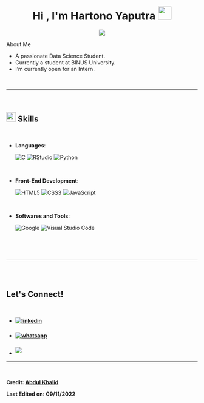 
<h1 align="center"><b>Hi , I'm Hartono Yaputra </b><img src="https://media.giphy.com/media/hvRJCLFzcasrR4ia7z/giphy.gif" width="35"></h1>
<!--  -->
<p align="center">
  <a href="https://github.com/DenverCoder1/readme-typing-svg"><img src="https://readme-typing-svg.herokuapp.com?font=Time+New+Roman&color=cyan&size=25&center=true&vCenter=true&width=600&height=100&lines=Data+Science+Student;++;Interested+in+Model+Deployment,;Data+Mining+&+Visualization;Turning+Data+into+Actionable+Solutions"></a>
</p>

<p> About Me </p>

- A passionate Data Science Student.
- Currently a student at BINUS University.
- I’m currently open for an Intern.
<br>

-----

<br>

## <img src="https://media2.giphy.com/media/QssGEmpkyEOhBCb7e1/giphy.gif?cid=ecf05e47a0n3gi1bfqntqmob8g9aid1oyj2wr3ds3mg700bl&rid=giphy.gif" width ="25"><b> Skills</b>
<br>

<p align="center">

- **Languages**:
    
    ![C](https://img.shields.io/badge/C%20-%232370ED.svg?style=for-the-badge&logo=c&logoColor=white)
    ![RStudio](https://img.shields.io/badge/RStudio-75AADB?style=for-the-badge&logo=RStudio&logoColor=white)
    ![Python](https://img.shields.io/badge/Python%20-%2314354C.svg?style=for-the-badge&logo=python&logoColor=white)

<br>   
    
- **Front-End Development**:

   ![HTML5](https://img.shields.io/badge/HTML5%20-%23E34F26.svg?style=for-the-badge&logo=html5&logoColor=white)
   ![CSS3](https://img.shields.io/badge/CSS%20-%231572B6.svg?style=for-the-badge&logo=css3&logoColor=white)
   ![JavaScript](https://img.shields.io/badge/JavaScript%20-%23F7DF1E.svg?style=for-the-badge&logo=javascript&logoColor=black)

<br>

- **Softwares and Tools**:

    ![Google](https://img.shields.io/badge/google-%234285F4.svg?style=for-the-badge&logo=google&logoColor=white)
    ![Visual Studio Code](https://img.shields.io/badge/Visual%20Studio%20Code-0078d7.svg?style=for-the-badge&logo=visual-studio-code&logoColor=white)

<br>


</p>

<br>

-----

<br>
<br>

## <b> Let's Connect!
<br>
<div align='left'>

<ul>

<li>
<a href="https://www.linkedin.com/in/hartono-yaputra/" target="_blank">
<img src="https://img.shields.io/badge/linkedin:  Hartono Yaputra-%2300acee.svg?color=405DE6&style=for-the-badge&logo=linkedin&logoColor=white" alt=linkedin style="margin-bottom: 5px;"/>
</a>
</li>

<br>

<li>
  <a href="https://wa.me/6281356425838" target="_blank">
    <img src="https://img.shields.io/badge/WhatsApp-25D366?style=for-the-badge&logo=whatsapp&logoColor=white" alt="whatsapp" style="margin-bottom: 5px;"/>
  </a>
</li>
<br>

<li>
<a href="mailto:hartono.yaputra@gmail.com" target="_blank">
<img src="https://img.shields.io/badge/gmail:  Hartono Yaputra-%23EA4335.svg?style=for-the-badge&logo=gmail&logoColor=white" t=mail style="margin-bottom: 5px;" />
</a>
</li>
	
</ul>
</div>

---

<br>

Credit: [Abdul Khalid](https://github.com/0xabdulkhalid)

Last Edited on: 09/11/2022
